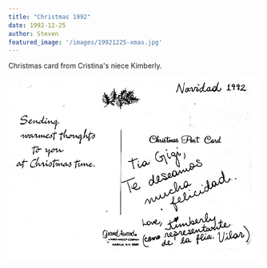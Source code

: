 ```yaml
---
title: "Christmas 1992"
date: 1992-12-25
author: Steven
featured_image: '/images/19921225-xmas.jpg'
---
```


Christmas card from Cristina's niece Kimberly.

![](/images/19921225-xmas.jpg)
